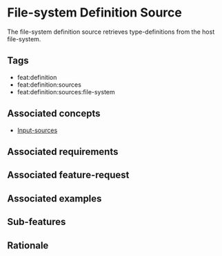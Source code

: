 # File-system Definition Source

The file-system definition source retrieves type-definitions from the host file-system. 

## Tags

- feat:definition
- feat:definition:sources
- feat:definition:sources:file-system

## Associated concepts

- [Input-sources](../../../../../concepts/definition/sources.md)

## Associated requirements

## Associated feature-request

## Associated examples

## Sub-features

## Rationale